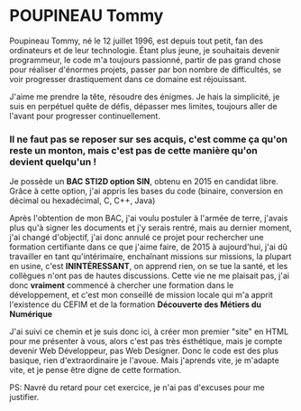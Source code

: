 <html>
	<head>
		<meta charset="utf-8" />
		<h1>POUPINEAU Tommy</h1>
	</head>
	<body>
		<div>
			<p>Poupineau Tommy, né le 12 juillet 1996, est depuis tout petit, fan des ordinateurs et de leur technologie. Étant plus jeune, je souhaitais devenir programmeur, le code m'a toujours passionné, partir de pas grand chose pour réaliser d'énormes projets, passer par bon nombre de difficultés, se voir progresser drastiquement dans ce domaine est réjouissant.</p>
			<p>J'aime me prendre la tête, résoudre des énigmes. Je hais la simplicité, je suis en perpétuel quête de défis, dépasser mes limites, toujours aller de l'avant pour progresser continuellement.</p>
			<p><h3>Il ne faut pas se reposer sur ses acquis, c'est comme ça qu'on reste un monton, mais c'est pas de cette manière qu'on devient quelqu'un !</h3></p>
			<p>Je possède un <b>BAC STI2D option SIN</b>, obtenu en 2015 en candidat libre. Grâce à cette option, j'ai appris les bases du code (binaire, conversion en décimal ou hexadécimal, C, C++, Java)</p>
			<p>Après l'obtention de mon BAC, j'ai voulu postuler à l'armée de terre, j'avais plus qu'à signer les documents et j'y serais rentré, mais au dernier moment, j'ai changé d'objectif, j'ai donc annulé ce projet pour rechercher une formation certifiante dans ce que j'aime faire, de 2015 à aujourd'hui, j'ai dû travailler en tant qu'intérimaire, enchaînant missions sur missions, la plupart en usine, c'est <b>ININTÉRESSANT</b>, on apprend rien, on se tue la santé, et les collègues n'ont pas de hautes discussions. Cette vie ne me plaisait pas, j'ai donc <b>vraiment</b> commencé à chercher une formation dans le développement, et c'est mon conseillé de mission locale qui m'a apprit l'existence du CEFIM et de la formation <b>Découverte des Métiers du Numérique</b></p>
			<p>J'ai suivi ce chemin et je suis donc ici, à créer mon premier "site" en HTML pour me présenter à vous, alors c'est pas très ésthétique, mais je compte devenir Web Développeur, pas Web Designer. Donc le code est des plus basique, rien d'extraordinaire je l'avoue. Mais j'aprends vite, je m'adapte vite, et je pense être digne de cette formation.</p>
			<p>PS: Navré du retard pour cet exercice, je n'ai pas d'excuses pour me justifier.</p>
		</div>
